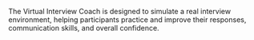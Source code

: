 The Virtual Interview Coach is designed to simulate a real interview environment, helping participants practice and improve their responses, communication skills, and overall confidence.
